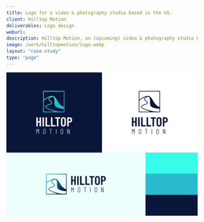 ```yaml
---
title: Logo for a video & photography studio based in the US.
client: Hilltop Motion
deliverables: Logo design
weburl:
description: Hilltop Motion, an (upcoming) video & photography studio based in the US, needed a logo to represent the work they do. I created a logo and cohesive color palette that works well for video, print, and digital graphic use-cases.
image: /work/hilltopmotion/logo.webp
layout: "case-study"
type: "page"
---
```


![Hilltop Motion logo](/work/hilltopmotion/logo-board.webp "Hilltop Motion logo")